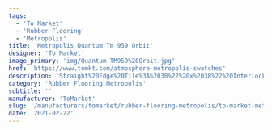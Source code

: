 ```yaml
---
tags:
  - 'To Market'
  - 'Rubber Flooring'
  - 'Metropolis'
title: 'Metropolis Quantum Tm 959 Orbit'
designer: 'To Market'
image_primary: 'img/Quantum-TM959%20Orbit.jpg'
href: 'https://www.tomkt.com/atmosphere-metropolis-swatches'
description: 'Straight%20Edge%20Tile%3A%2038%22%20x%2038%22%20Interlocking%20Tile%3A%2037%22%20x%2037%22'
category: 'Rubber Flooring Metropolis'
subtitle: ''
manufacturer: 'ToMarket'
slug: '/manufacturers/tomarket/rubber-flooring-metropolis/to-market-metropolis-quantum-tm-959-orbit'
date: '2021-02-22'
---
```

